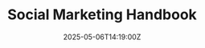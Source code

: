 ---
title: Social Marketing Handbook
linkTitle: Social Marketing Handbook
date: '2025-05-06T14:19:00Z'
weight: 1
description: The Social Marketing Team aims to enhance GitLab's brand through a long-term
  strategy focused on brand presence, advocacy, and institutional listening, emphasizing
  engagement and emotional connections with the community while utilizing various
  social media channels effectively. Content should prioritize storytelling, community
  interaction, and polished visuals to elevate the brand's presence across platforms
  like Twitter, LinkedIn, Facebook, and Instagram.
draft: false
ref: social-marketing-handbook
---